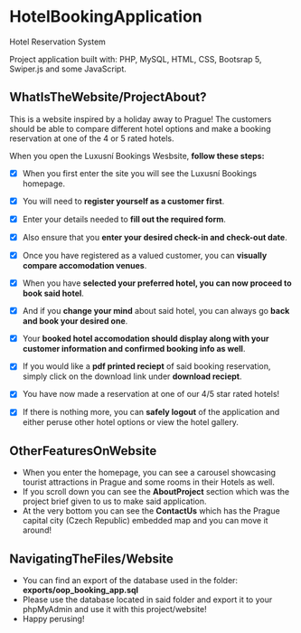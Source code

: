 # HotelBookingApplication
Hotel Reservation System 

Project application built with: PHP, MySQL, HTML, CSS, Bootsrap 5, Swiper.js and some JavaScript.


## WhatIsTheWebsite/ProjectAbout?

This is a website inspired by a holiday away to Prague! The customers should be able to compare different hotel options and make a booking reservation at one of the 4 or 5 rated hotels. 

When you open the Luxusní Bookings Wesbsite, **follow these steps:**

- [x] When you first enter the site you will see the Luxusní Bookings homepage.
- [x] You will need to **register yourself as a customer first**.
- [x] Enter your details needed to **fill out the required form**.
- [x] Also ensure that you **enter your desired check-in and check-out date**.
- [x] Once you have registered as a valued customer, you can **visually compare accomodation venues**.
- [x] When you have **selected your preferred hotel, you can now proceed to book said hotel**.
- [x] And if you **change your mind** about said hotel, you can always go **back and book your desired one**.
- [x] Your **booked hotel accomodation should display along with your customer information and confirmed booking info as well**.
- [x] If you would like a **pdf printed reciept** of said booking reservation, simply click on the download link under **download reciept**.
- [x] You have now made a reservation at one of our 4/5 star rated hotels!
- [x] If there is nothing more, you can **safely logout** of the application and either peruse other hotel options or view the hotel gallery. 



## OtherFeaturesOnWebsite

- When you enter the homepage, you can see a carousel showcasing tourist attractions in Prague and some rooms in their Hotels as well. <br>
- If you scroll down you can see the **AboutProject** section which was the project brief given to us to make said application. <br>
- At the very bottom you can see the **ContactUs** which has the Prague capital city (Czech Republic) embedded map and you can move it around! <br>



## NavigatingTheFiles/Website

- You can find an export of the database used in the folder: **exports/oop_booking_app.sql**
- Please use the database located in said folder and export it to your phpMyAdmin and use it with this project/website! <br>
- Happy perusing! <br>

